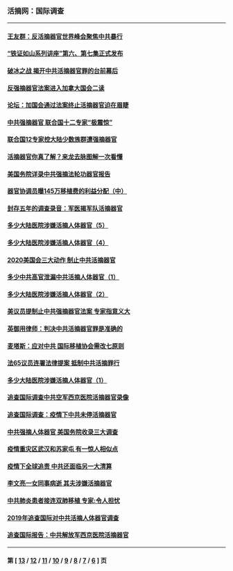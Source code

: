 ### 活摘网：国际调查
---
#### [王友群：反活摘器官世界峰会聚焦中共暴行](../../pages/nf5947/n13250738.md?11090430) 
#### [“铁证如山系列讲座”第六、第七集正式发布](../../pages/nf5947/n13106287.md?11090430) 
#### [破冰之战 揭开中共活摘器官罪的台前幕后](../../pages/nf5947/n13082457.md?11090430) 
#### [反强摘器官法案进入加拿大国会二读](../../pages/nf5947/n13033450.md?11090430) 
#### [论坛：加国会通过法案终止活摘器官迫在眉睫](../../pages/nf5947/n13029839.md?11090430) 
#### [中共强摘器官 联合国十二专家“极震惊”](../../pages/nf5947/n13024313.md?11090430) 
#### [联合国12专家控大陆少数族群遭强摘器官](../../pages/nf5947/n13023877.md?11090430) 
#### [活摘器官你真了解？来龙去脉图解一次看懂](../../pages/nf5947/n13013820.md?11090430) 
#### [美国务院详录中共强摘法轮功器官报告](../../pages/nf5947/n12944519.md?11090430) 
#### [器官协调员曝145万移植费的利益分配（中）](../../pages/nf5947/n12894547.md?11090430) 
#### [封存五年的调查录音：军医揭军队活摘器官](../../pages/nf5947/n12798692.md?11090430) 
#### [多少大陆医院涉嫌活摘人体器官（5）](../../pages/nf5947/n12768383.md?11090430) 
#### [多少大陆医院涉嫌活摘人体器官（4）](../../pages/nf5947/n12664434.md?11090430) 
#### [2020美国会三大动作 制止中共活摘器官](../../pages/nf5947/n12682004.md?11090430) 
#### [多少中共高官泄漏中共活摘人体器官（1）](../../pages/nf5947/n12671234.md?11090430) 
#### [多少大陆医院涉嫌活摘人体器官（2）](../../pages/nf5947/n12655589.md?11090430) 
#### [美议员提制止中共强摘器官法案 专家指意义大](../../pages/nf5947/n12630561.md?11090430) 
#### [英御用律师：判决中共活摘器官罪是准确的](../../pages/nf5947/n12580740.md?11090430) 
#### [麦塔斯：应对中共 国际移植协会需改七原则](../../pages/nf5947/n12514711.md?11090430) 
#### [法65议员连署法律提案 抵制中共活摘罪行](../../pages/nf5947/n12437047.md?11090430) 
#### [多少大陆医院涉嫌活摘人体器官（1）](../../pages/nf5947/n12414284.md?11090430) 
#### [追查国际调查中共空军西京医院活摘器官录像](../../pages/nf5947/n12348837.md?11090430) 
#### [追查国际调查：疫情下中共未停活摘器官](../../pages/nf5947/n12273415.md?11090430) 
#### [中共强摘人体器官 美国务院收录三大调查](../../pages/nf5947/n12181488.md?11090430) 
#### [疫情重灾区武汉和苏家屯 有一惊人相似点](../../pages/nf5947/n12150824.md?11090430) 
#### [疫情下全球追责 中共还面临另一大清算](../../pages/nf5947/n12070397.md?11090430) 
#### [李文亮一女同事病逝 其夫涉嫌活摘器官](../../pages/nf5947/n11957882.md?11090430) 
#### [中共肺炎患者接连双肺移植 专家:令人担忧](../../pages/nf5947/n11945516.md?11090430) 
#### [2019年追查国际对中共活摘人体器官调查](../../pages/nf5947/n11917733.md?11090430) 
#### [追查国际报告：中共解放军西京医院活摘器官](../../pages/nf5947/n11838359.md?11090430) 

---
#### 第 [ [13](./13.md?11090430) / [12](./12.md?11090430) / [11](./11.md?11090430) / [10](./10.md?11090430) / [9](./9.md?11090430) / [8](./8.md?11090430) / [7](./7.md?11090430) / [6](./6.md?11090430) ] 页
